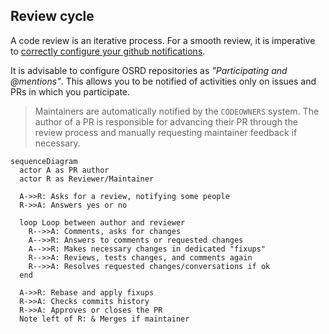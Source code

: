 ## Review cycle

A code review is an iterative process.
For a smooth review, it is imperative to [correctly configure your github notifications](https://docs.github.com/en/account-and-profile/managing-subscriptions-and-notifications-on-github/setting-up-notifications/configuring-notifications).

It is advisable to configure OSRD repositories as *"Participating and @mentions"*. This allows you to be notified of activities only on issues and PRs in which you participate.

> Maintainers are automatically notified by the `CODEOWNERS` system. The author of a PR is responsible for advancing their PR through the review process and manually requesting maintainer feedback if necessary.

```mermaid
sequenceDiagram
  actor A as PR author
  actor R as Reviewer/Maintainer

  A->>R: Asks for a review, notifying some people
  R->>A: Answers yes or no

  loop Loop between author and reviewer
    R-->>A: Comments, asks for changes
    A-->>R: Answers to comments or requested changes
    A-->>R: Makes necessary changes in dedicated "fixups"
    R-->>A: Reviews, tests changes, and comments again
    R-->>A: Resolves requested changes/conversations if ok
  end

  A->>R: Rebase and apply fixups
  R->>A: Checks commits history
  R->>A: Approves or closes the PR
  Note left of R: & Merges if maintainer
```
